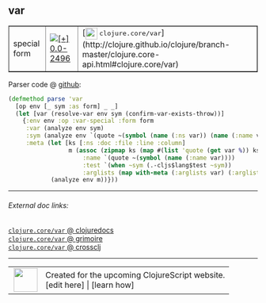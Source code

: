 ## var



 <table border="1">
<tr>
<td>special form</td>
<td><a href="https://github.com/cljsinfo/cljs-api-docs/tree/0.0-2496"><img valign="middle" alt="[+] 0.0-2496" title="Added in 0.0-2496" src="https://img.shields.io/badge/+-0.0--2496-lightgrey.svg"></a> </td>
<td>
[<img height="24px" valign="middle" src="http://i.imgur.com/1GjPKvB.png"> <samp>clojure.core/var</samp>](http://clojure.github.io/clojure/branch-master/clojure.core-api.html#clojure.core/var)
</td>
</tr>
</table>









Parser code @ [github](https://github.com/clojure/clojurescript/blob/r2760/src/clj/cljs/analyzer.clj#L550-L561):

```clj
(defmethod parse 'var
  [op env [_ sym :as form] _ _]
  (let [var (resolve-var env sym (confirm-var-exists-throw))]
    {:env env :op :var-special :form form
     :var (analyze env sym)
     :sym (analyze env `(quote ~(symbol (name (:ns var)) (name (:name var)))))
     :meta (let [ks [:ns :doc :file :line :column]
                 m (assoc (zipmap ks (map #(list 'quote (get var %)) ks))
                     :name `(quote ~(symbol (name (:name var))))
                     :test `(when ~sym (.-cljs$lang$test ~sym))
                     :arglists (map with-meta (:arglists var) (:arglists-meta var)))]
            (analyze env m))}))
```

<!--
Repo - tag - source tree - lines:

 <pre>
clojurescript @ r2760
└── src
    └── clj
        └── cljs
            └── <ins>[analyzer.clj:550-561](https://github.com/clojure/clojurescript/blob/r2760/src/clj/cljs/analyzer.clj#L550-L561)</ins>
</pre>

-->

---



###### External doc links:

[`clojure.core/var` @ clojuredocs](http://clojuredocs.org/clojure.core/var)<br>
[`clojure.core/var` @ grimoire](http://conj.io/store/v1/org.clojure/clojure/1.7.0-beta3/clj/clojure.core/var/)<br>
[`clojure.core/var` @ crossclj](http://crossclj.info/fun/clojure.core/var.html)<br>

---

 <table>
<tr><td>
<img valign="middle" align="right" width="48px" src="http://i.imgur.com/Hi20huC.png">
</td><td>
Created for the upcoming ClojureScript website.<br>
[edit here] | [learn how]
</td></tr></table>

[edit here]:https://github.com/cljsinfo/cljs-api-docs/blob/master/cljsdoc/special_var.cljsdoc
[learn how]:https://github.com/cljsinfo/cljs-api-docs/wiki/cljsdoc-files

<!--

This information was too distracting to show to readers, but I'll leave it
commented here since it is helpful to:

- pretty-print the data used to generate this document
- and show how to retrieve that data



The API data for this symbol:

```clj
{:ns "special",
 :name "var",
 :type "special form",
 :source {:code "(defmethod parse 'var\n  [op env [_ sym :as form] _ _]\n  (let [var (resolve-var env sym (confirm-var-exists-throw))]\n    {:env env :op :var-special :form form\n     :var (analyze env sym)\n     :sym (analyze env `(quote ~(symbol (name (:ns var)) (name (:name var)))))\n     :meta (let [ks [:ns :doc :file :line :column]\n                 m (assoc (zipmap ks (map #(list 'quote (get var %)) ks))\n                     :name `(quote ~(symbol (name (:name var))))\n                     :test `(when ~sym (.-cljs$lang$test ~sym))\n                     :arglists (map with-meta (:arglists var) (:arglists-meta var)))]\n            (analyze env m))}))",
          :title "Parser code",
          :repo "clojurescript",
          :tag "r2760",
          :filename "src/clj/cljs/analyzer.clj",
          :lines [550 561]},
 :full-name "special/var",
 :full-name-encode "special_var",
 :clj-symbol "clojure.core/var",
 :history [["+" "0.0-2496"]]}

```

Retrieve the API data for this symbol:

```clj
;; from Clojure REPL
(require '[clojure.edn :as edn])
(-> (slurp "https://raw.githubusercontent.com/cljsinfo/cljs-api-docs/catalog/cljs-api.edn")
    (edn/read-string)
    (get-in [:symbols "special/var"]))
```

-->
